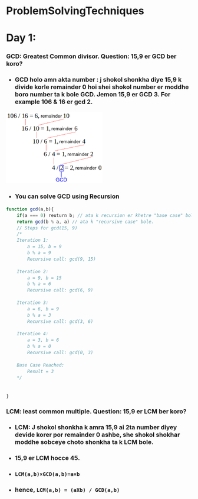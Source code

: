 # ProblemSolvingTechniques
# Day 1:
### GCD: Greatest Common divisor. Question: 15,9 er GCD ber koro?
- ### GCD holo amn akta number : j shokol shonkha diye 15,9 k divide korle remainder 0 hoi shei shokol number er moddhe boro number ta k bole GCD. Jemon 15,9 er GCD 3. For example 106 & 16 er gcd 2.
![](./images/1.png)
- ### You can solve GCD using Recursion
```javascript
function gcd(a,b){
    if(a === 0) reuturn b; // ata k recursion er khetre "base case" bole
    return gcd(b % a, a) // ata k "recursive case" bole.
    // Steps for gcd(15, 9)
    /*
    Iteration 1:
        a = 15, b = 9
        b % a = 9
        Recursive call: gcd(9, 15)

    Iteration 2:
        a = 9, b = 15
        b % a = 6
        Recursive call: gcd(6, 9)

    Iteration 3:
        a = 6, b = 9
        b % a = 3
        Recursive call: gcd(3, 6)

    Iteration 4:
        a = 3, b = 6
        b % a = 0
        Recursive call: gcd(0, 3)

    Base Case Reached:
        Result = 3
    */


}
```
### LCM: least common multiple. Question: 15,9 er LCM ber koro?
- ### LCM: J shokol shonkha k amra 15,9 ai 2ta number diyey devide korer por remainder 0 ashbe, she shokol shokhar moddhe sobceye choto shonkha ta k LCM bole.
- ### 15,9 er LCM hocce 45.
- ### `LCM(a,b)×GCD(a,b)=a×b`
- ### hence,   `LCM(a,b) = (aXb) / GCD(a,b)`









